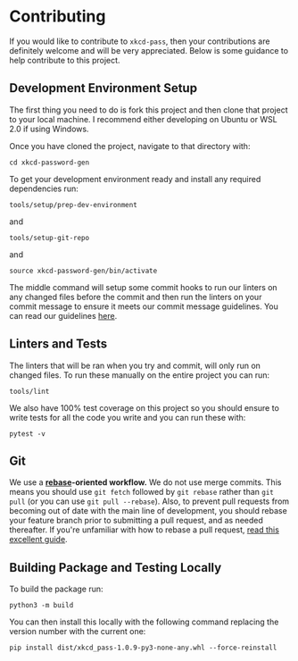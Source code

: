 # Contributing

If you would like to contribute to `xkcd-pass`, then your contributions are definitely
welcome and will be very appreciated. Below is some guidance to help contribute to this
project.

## Development Environment Setup

The first thing you need to do is fork this project and then clone that project to your
local machine. I recommend either developing on Ubuntu or WSL 2.0 if using Windows.

Once you have cloned the project, navigate to that directory with:

```
cd xkcd-password-gen
```

To get your development environment ready and install any required dependencies run:

```
tools/setup/prep-dev-environment
```

and

```
tools/setup-git-repo
```

and
```
source xkcd-password-gen/bin/activate
```

The middle command will setup some commit hooks to run our linters on any changed files before
the commit and then run the linters on your commit message to ensure it meets our
commit message guidelines. You can read our guidelines [here](https://github.com/adambirds/xkcd-password-gen/blob/master/docs/contributing/commit-guidelines.md).

## Linters and Tests

The linters that will be ran when you try and commit, will only run on changed files. To
run these manually on the entire project you can run:

```
tools/lint
```

We also have 100% test coverage on this project so you should ensure to write tests for all
the code you write and you can run these with:

```
pytest -v
```

## Git

We use a **[rebase][gitbook-rebase]-oriented workflow.** We do not use merge
commits. This means you should use `git fetch` followed by `git rebase`
rather than `git pull` (or you can use `git pull --rebase`). Also, to prevent
pull requests from becoming out of date with the main line of development,
you should rebase your feature branch prior to submitting a pull request, and
as needed thereafter. If you're unfamiliar with how to rebase a pull request,
[read this excellent guide][github-rebase-pr].

[gitbook-rebase]: https://git-scm.com/book/en/v2/Git-Branching-Rebasing
[github-rebase-pr]: https://github.com/edx/edx-platform/wiki/How-to-Rebase-a-Pull-Request

## Building Package and Testing Locally

To build the package run:

```
python3 -m build
```

You can then install this locally with the following command replacing the version number
with the current one:

```
pip install dist/xkcd_pass-1.0.9-py3-none-any.whl --force-reinstall
```
